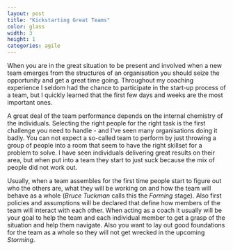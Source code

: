 ```yaml
---
layout: post
title: "Kickstarting Great Teams"
color: glass
width: 3
height: 1
categories: agile
---
```


When you are in the great situation to be present and involved when a new team
emerges from the structures of an organisation you should seize the opportunity
and get a great time going. Throughout my coaching experience I seldom had the
chance to participate in the start-up process of a team, but I quickly learned
that the first few days and weeks are the most important ones.

A great deal of the team performance depends on the internal chemistry of the
individuals. Selecting the right people for the right task is the first 
challenge you need to handle - and I've seen many organisations doing it badly.
You can not expect a so-called team to perform by just throwing a group of
people into a room that seem to have the right skillset for a problem to solve.
I have seen individuals delivering great results on their area, but when put 
into a team they start to just suck because the mix of people did not work out.

Usually, when a team assembles for the first time people start to figure out 
who the others are, what they will be working on and how the team will behave
as a whole (_Bruce Tuckman_ calls this the _Forming_ stage). Also first 
policies and assumptions will be declared that define how members of the team
will interact with each other. When acting as a coach it usually will be your
goal to help the team and each individual member to get a grasp of the situation
and help them navigate. Also you want to lay out good foundations for
the team as a whole so they will not get wrecked in the upcoming _Storming_. 
